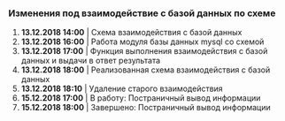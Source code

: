 ### Изменения под взаимодействие с базой данных по схеме

1. **13.12.2018 14:00** | Схема взаимодействия с базой данных
2. **13.12.2018 16:00** | Работа модуля базы данных mysql со схемой
3. **13.12.2018 17:00** | Функция выполнения взаимодействия с базой данных и выдачи в ответ результата
4. **13.12.2018 18:00** | Реализованная схема взаимодействия с базой данных
5. **13.12.2018 18:10** | Удаление старого взаимодействия
6. **15.12.2018 17:00** | В работу: Постраничный вывод информации
7. **15.12.2018 18:00** | Завершено: Постраничный вывод информации